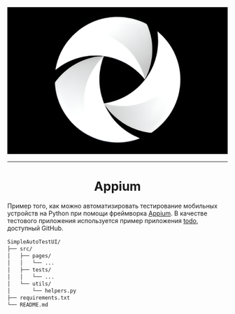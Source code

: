 <div align="center">
    <img src="asset/logo_appium.png" alt="APPIUM">
</div>

---

<h1 align="center"> Appium </h1>

Пример того, как можно автоматизировать тестирование мобильных устройств на Python при помощи фреймворка 
[Appium](https://github.com/appium/appium).
В качестве тестового приложения используется пример приложения 
[todo](https://github.com/android/architecture-samples), доступный GitHub.

```
SimpleAutoTestUI/
├── src/
│   ├── pages/
│   │   └── ...
│   ├── tests/
│   │   └── ...
│   └── utils/
│       └── helpers.py
├── requirements.txt
└── README.md
```
